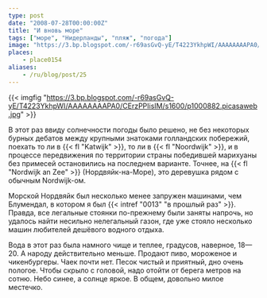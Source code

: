 ```yaml
---
type: post
date: "2008-07-28T00:00:00Z"
title: "И вновь море"
tags: ["море", "Нидерланды", "пляж", "погода"]
image: "https://3.bp.blogspot.com/-r69asGvQ-yE/T4223YkhpWI/AAAAAAAAPA0/CErzPPIisIM/s1600/p1000882.picasaweb.jpg"
places:
    - place0154
aliases:
    - /ru/blog/post/25
---
```


{{< imgfig "https://3.bp.blogspot.com/-r69asGvQ-yE/T4223YkhpWI/AAAAAAAAPA0/CErzPPIisIM/s1600/p1000882.picasaweb.jpg" >}}

В этот раз ввиду солнечности погоды было решено, не без некоторых бурных дебатов между крупными знатоками голландских побережий, поехать то ли в {{< fl "Katwijk" >}}, то ли в {{< fl "Noordwijk" >}}, и в процессе передвижения по территории страны победившей марихуаны без примесей остановились на последнем варианте. Точнее, на {{< fl "Nordwijk an Zee" >}} (Нордвяйк-на-Море), это деревушка рядом с обычным Nordwijk-ом.

<!--more-->

Морской Нордвяйк был несколько менее запружен машинами, чем Блумендал, в котором я был {{< intref "0013" "в прошлый раз" >}}. Правда, все легальные стоянки по-прежнему были заняты напрочь, но удалось найти несильно нелегальный газон, где уже стояло несколько машин любителей дешёвого водного отдыха.

Вода в этот раз была намного чище и теплее, градусов, наверное, 18—20. А народу действительно меньше. Продают пиво, мороженое и чикенбургеры. Чаек почти нет. Песок чистый и приятный, дно очень пологое. Чтобы скрыло с головой, надо отойти от берега метров на сотню. Небо синее, а солнце яркое. В общем, довольно милое местечко.
